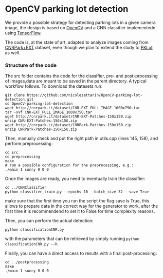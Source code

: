 # OpenCV parking lot detection
 
We provide a possible strategy for detecting parking lots in a given camera image, the design is based on [OpenCV](https://opencv.org/) and a CNN classifier implementedn using [TensorFlow](https://www.tensorflow.org/).

The code is, at the state of art, adapted to analyze images coming from [CNRPark+EXT](http://cnrpark.it) dataset, even though we plan to extend the study to [PKLot](https://web.inf.ufpr.br/vri/databases/parking-lot-database/) as well.

### Structure of the code
The src folder contains the code for the classifier, pre- and post-processing of images,data are meant to be saved in the parent directory.
A typical workflow follows.
To download the datasets run:
```
git clone https://github.com/nicolezattarin/OpenCV-parking-lot-detection.git
cd OpenCV-parking-lot-detection
wget http://cnrpark.it/dataset/CNR-EXT_FULL_IMAGE_1000x750.tar
tar -xvf CNR-EXT_FULL_IMAGE_1000x750.tar
wget http://cnrpark.it/dataset/CNR-EXT-Patches-150x150.zip
unzip CNR-EXT-Patches-150x150.zip
wget http://cnrpark.it/dataset/CNRPark-Patches-150x150.zip
unzip CNRPark-Patches-150x150.zip

````

Then, manually check and put the right path in utils.cpp (lines 145, 158), and perform preprocessing:

```
cd src 
cd preprocessing
make
# run a possible configuration for the preprocessing, e.g.:
./main 1 sunny 0 0 0
```
Once the images are ready, you need to eventually train the classifier:
```
cd ../CNNClassifier
python classifier_train.py --epochs 10 --batch_size 32 --save True
```
make sure that the first time you run the script the flag save is True, this allows to prepare data in the correct way for the generator to work, after the first time it is recommendend to set it to False for time complexity reasons.

Then, you can perform the actual detection:
```
python classificationCNR.py 
```
with the parameters that can be retrieved by simply running `python classificationCNR.py --h`.

Finally, you can have a direct access to results with a final post-processing:
```
cd ../postprocessing
make
./main 1 sunny 0 0 0
```
